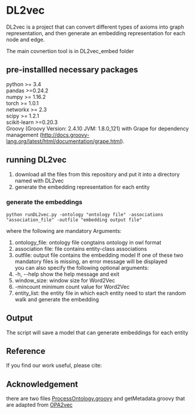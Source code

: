 # DL2vec

DL2vec is a project that can convert different types of axioms into graph representation, and then generate an embedding representation for each node and edge.

The main covnertion tool is in DL2vec_embed folder

## pre-installled necessary packages
python >= 3.4 <br>
pandas >=0.24.2 <br>
numpy >= 1.16.2 <br>
torch >= 1.0.1 <br>
networkx >= 2.3 <br>
scipy >= 1.2.1 <br>
scikit-learn >=0.20.3 <br>
Groovy (Groovy Version: 2.4.10 JVM: 1.8.0_121) with Grape for dependency management (http://docs.groovy-lang.org/latest/html/documentation/grape.html).

## running DL2vec
1. download all the files from this repository and put it into a directory named with DL2vec
2. generate the embedding representation for each entity
### generate the embeddings
    python runDL2vec.py -ontology "ontology file" -associations "association_file" -outfile "embedding output file"

where the following are mandatory Arguments: <br>
1. ontology_file: ontology file congtains ontology in owl format
2. association file: file contains entity-class associations
3. outfile: output file contains the embedding model
If one of these two mandatory files is missing, an error message will be displayed <br>
you can also specify the following optional arguments:<br>
1. -h, --help show the help message and exit
2. window_size: window size for Word2Vec
3. -mincount minimum count value for Word2Vec
4. entity_list: the entity file in which each entity need to start the random walk and generate the embedding

## Output
The script will save a model that can generate embeddings for each entity <br>

## Reference
If you find our work useful, please cite:

## Acknowledgement
there are two files [ProcessOntology.groovy](https://github.com/bio-ontology-research-group/DL2Vec/blob/master/DL2vec/ProcessOntology.groovy) and getMetadata.groovy that are adapted from [OPA2vec](https://github.com/bio-ontology-research-group/opa2vec) 
